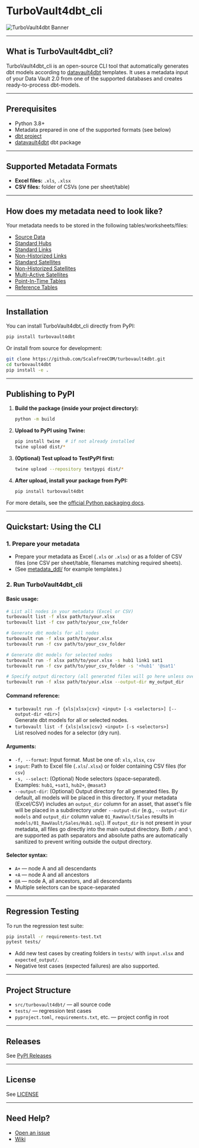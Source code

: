 # TurboVault4dbt_cli

![TurboVault4dbt Banner](https://user-images.githubusercontent.com/81677440/214857459-13fb4674-06e7-40d1-abb6-1b43133f2f8b.png)

---

## What is TurboVault4dbt_cli?
TurboVault4dbt_cli is an open-source CLI tool that automatically generates dbt models according to [datavault4dbt](https://github.com/ScalefreeCOM/datavault4dbt) templates. It uses a metadata input of your Data Vault 2.0 from one of the supported databases and creates ready-to-process dbt-models.

---

## Prerequisites
- Python 3.8+
- Metadata prepared in one of the supported formats (see below)
- [dbt project](https://docs.getdbt.com/docs/get-started/getting-started-dbt-core)
- [datavault4dbt](https://github.com/ScalefreeCOM/datavault4dbt) dbt package


---

## Supported Metadata Formats  
- **Excel files:** `.xls`, `.xlsx`
- **CSV files:** folder of CSVs (one per sheet/table)

---

## How does my metadata need to look like?
Your metadata needs to be stored in the following tables/worksheets/files: 
- [Source Data](https://github.com/ScalefreeCOM/turbovault4dbt/wiki/source-data)
- [Standard Hubs](https://github.com/ScalefreeCOM/turbovault4dbt/wiki/hubs)
- [Standard Links](https://github.com/ScalefreeCOM/turbovault4dbt/wiki/links)
- [Non-Historized Links](https://github.com/ScalefreeCOM/turbovault4dbt/wiki/non-Historized-links)
- [Standard Satellites](https://github.com/ScalefreeCOM/turbovault4dbt/wiki/standard-satellites)
- [Non-Historized Satellites](https://github.com/ScalefreeCOM/turbovault4dbt/wiki/non-Historized-satellites)
- [Multi-Active Satellites](https://github.com/ScalefreeCOM/turbovault4dbt/wiki/multiactive-satellites)
- [Point-In-Time Tables](https://github.com/ScalefreeCOM/turbovault4dbt/wiki/Point-In-Time)
- [Reference Tables](https://github.com/ScalefreeCOM/turbovault4dbt/wiki/reference-tables)

---

## Installation

You can install TurboVault4dbt_cli directly from PyPI:
```sh
pip install turbovault4dbt
```
Or install from source for development:
```sh
git clone https://github.com/ScalefreeCOM/turbovault4dbt.git
cd turbovault4dbt
pip install -e .
```

---

## Publishing to PyPI

1. **Build the package (inside your project directory):**
    ```sh
    python -m build
    ```

2. **Upload to PyPI using Twine:**
    ```sh
    pip install twine  # if not already installed
    twine upload dist/*
    ```

3. **(Optional) Test upload to TestPyPI first:**
    ```sh
    twine upload --repository testpypi dist/*
    ```

4. **After upload, install your package from PyPI:**
    ```sh
    pip install turbovault4dbt
    ```

For more details, see the [official Python packaging docs](https://packaging.python.org/en/latest/tutorials/packaging-projects/).

---

## Quickstart: Using the CLI

### 1. Prepare your metadata
- Prepare your metadata as Excel (`.xls` or `.xlsx`) or as a folder of CSV files (one CSV per sheet/table, filenames matching required sheets).
- (See [metadata_ddl/](metadata_ddl/) for example templates.)

### 2. Run TurboVault4dbt_cli

#### Basic usage:
```sh
# List all nodes in your metadata (Excel or CSV)
turbovault list -f xlsx path/to/your.xlsx
turbovault list -f csv path/to/your_csv_folder

# Generate dbt models for all nodes
turbovault run -f xlsx path/to/your.xlsx
turbovault run -f csv path/to/your_csv_folder

# Generate dbt models for selected nodes
turbovault run -f xlsx path/to/your.xlsx -s hub1 link1 sat1
turbovault run -f csv path/to/your_csv_folder -s '+hub1' '@sat1'

# Specify output directory (all generated files will go here unless overridden by metadata)
turbovault run -f xlsx path/to/your.xlsx --output-dir my_output_dir
```

#### Command reference:
- `turbovault run -f {xls|xlsx|csv} <input> [-s <selectors>] [--output-dir <dir>]`  
  Generate dbt models for all or selected nodes.
- `turbovault list -f {xls|xlsx|csv} <input> [-s <selectors>]`  
  List resolved nodes for a selector (dry run).

#### Arguments:
- `-f, --format`: Input format. Must be one of: `xls`, `xlsx`, `csv`
- `input`: Path to Excel file (`.xls`/`.xlsx`) or folder containing CSV files (for `csv`)
- `-s, --select`: (Optional) Node selectors (space-separated).  
   Examples: `hub1`, `+sat1`, `hub2+`, `@masat3`
- `--output-dir`: (Optional) Output directory for all generated files. 
   By default, all models will be placed in this directory. If your metadata (Excel/CSV) includes an `output_dir` column for an asset, that asset's file will be placed in a subdirectory under `--output-dir` (e.g., `--output-dir models` and `output_dir` column value `01_RawVault/Sales` results in `models/01_RawVault/Sales/Hub1.sql`).
   If `output_dir` is not present in your metadata, all files go directly into the main output directory.
   Both `/` and `\` are supported as path separators and absolute paths are automatically sanitized to prevent writing outside the output directory.

#### Selector syntax:
- `A+` — node A and all descendants
- `+A` — node A and all ancestors
- `@A` — node A, all ancestors, and all descendants
- Multiple selectors can be space-separated

---

## Regression Testing

To run the regression test suite:
```sh
pip install -r requirements-test.txt
pytest tests/
```
- Add new test cases by creating folders in `tests/` with `input.xlsx` and `expected_output/`.
- Negative test cases (expected failures) are also supported.

---

## Project Structure
- `src/turbovault4dbt/` — all source code
- `tests/` — regression test cases
- `pyproject.toml`, `requirements.txt`, etc. — project config in root

---

## Releases
See [PyPI Releases](https://pypi.org/project/turbovault4dbt/)

---

## License
See [LICENSE](LICENSE)

---

## Need Help?
- [Open an issue](https://github.com/InfoMatePL/turbovault4dbt_cli/issues)
- [Wiki](https://github.com/ScalefreeCOM/turbovault4dbt/wiki)